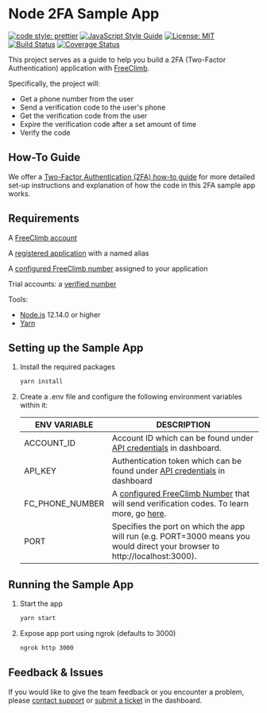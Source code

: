 # Node 2FA Sample App

[![code style: prettier](https://img.shields.io/badge/code_style-prettier-ff69b4.svg?style=flat-square)](https://github.com/prettier/prettier)
[![JavaScript Style Guide](https://img.shields.io/badge/code_style-standard-brightgreen.svg)](https://standardjs.com)
[![License: MIT](https://img.shields.io/badge/License-MIT-green.svg)](https://opensource.org/licenses/MIT)
[![Build Status](https://travis-ci.com/FreeClimbAPI/Node-2FA-Tutorial.svg?branch=master)](https://travis-ci.com/FreeClimbAPI/Node-2FA-Tutorial)
[![Coverage Status](https://coveralls.io/repos/github/FreeClimbAPI/Node-2FA-Tutorial/badge.svg?branch=master)](https://coveralls.io/github/FreeClimbAPI/Node-2FA-Tutorial?branch=master)

This project serves as a guide to help you build a 2FA (Two-Factor Authentication) application with [FreeClimb](https://docs.freeclimb.com/docs/how-freeclimb-works). 

Specifically, the project will:

-   Get a phone number from the user
-   Send a verification code to the user's phone
-   Get the verification code from the user
-   Expire the verification code after a set amount of time
-   Verify the code

## How-To Guide
We offer a [Two-Factor Authentication (2FA) how-to guide](https://docs.freeclimb.com/docs/two-factor-authentication-tutorial) for more detailed set-up instructions and explanation of how the code in this 2FA sample app works.

## Requirements

A [FreeClimb account](https://www.freeclimb.com/dashboard/signup/)

A [registered application](https://docs.freeclimb.com/docs/registering-and-configuring-an-application#register-an-app) with a named alias

A [configured FreeClimb number](https://docs.freeclimb.com/docs/getting-and-configuring-a-freeclimb-number) assigned to your application

Trial accounts: a [verified number](https://docs.freeclimb.com/docs/using-your-trial-account#verifying-outbound-numbers)

Tools:
- [Node.js](https://nodejs.org/en/download/) 12.14.0 or higher
- [Yarn](https://yarnpkg.com/en/)


## Setting up the Sample App

1. Install the required packages

    ```bash
    yarn install
    ```

2. Create a .env file and configure the following environment variables within it:

    | ENV VARIABLE    | DESCRIPTION                                                                                                                                                                                                                               |
    | --------------- | ----------------------------------------------------------------------------------------------------------------------------------------------------------------------------------------------------------------------------------------- |
    | ACCOUNT_ID      | Account ID which can be found under [API credentials](https://www.freeclimb.com/dashboard/portal/account/authentication) in dashboard.                                                                                                            |
    | API_KEY      | Authentication token which can be found under [API credentials](https://www.freeclimb.com/dashboard/portal/account/authentication) in dashboard                                                                                                  |
    | FC_PHONE_NUMBER | A [configured FreeClimb Number](https://www.freeclimb.com/dashboard/portal/numbers) that will send verification codes. To learn more, go [here](https://docs.freeclimb.com/docs/getting-and-configuring-a-freeclimb-number). |
    | PORT | Specifies the port on which the app will run (e.g. PORT=3000 means you would direct your browser to http://localhost:3000). | 

## Running the Sample App

1. Start the app

    ```bash
    yarn start
    ```

2. Expose app port using ngrok (defaults to 3000)
     ```bash
    ngrok http 3000
    ```


## Feedback & Issues
If you would like to give the team feedback or you encounter a problem, please [contact support](https://www.freeclimb.com/support/) or [submit a ticket](https://freeclimb.com/dashboard/portal/support) in the dashboard.
